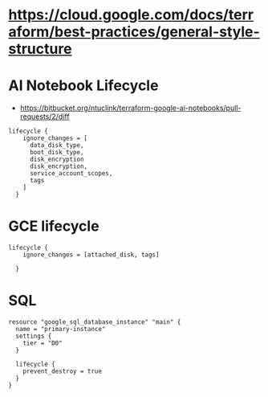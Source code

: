 # https://cloud.google.com/docs/terraform/best-practices/general-style-structure

# AI Notebook Lifecycle
- https://bitbucket.org/ntuclink/terraform-google-ai-notebooks/pull-requests/2/diff
```
lifecycle {
    ignore_changes = [
      data_disk_type,
      boot_disk_type,
      disk_encryption
      disk_encryption,
      service_account_scopes,
      tags
    ]
  }
```

# GCE lifecycle
```
lifecycle {
    ignore_changes = [attached_disk, tags]

  }
```


# SQL
```
resource "google_sql_database_instance" "main" {
  name = "primary-instance"
  settings {
    tier = "D0"
  }

  lifecycle {
    prevent_destroy = true
  }
}
```

